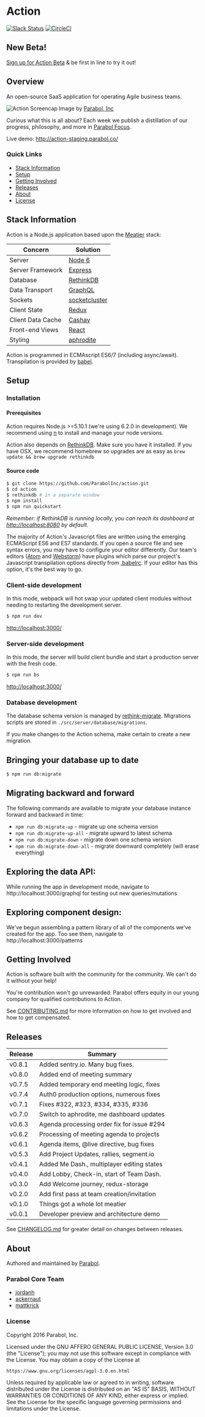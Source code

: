 # Action

[![Slack Status](http://slackin.parabol.co/badge.svg)](http://slackin.parabol.co/)
[![CircleCI](https://circleci.com/gh/ParabolInc/action.svg?style=svg)](https://circleci.com/gh/ParabolInc/action)

## New Beta!

[Sign up for Action Beta](http://www.parabol.co/beta) & be first in line to try it out!

## Overview

An open-source SaaS application for operating Agile business teams.

![Action Screencap Image](./docs/images/20160813_Action_Snapshot.gif)
by [Parabol, Inc](http://parabol.co)

Curious what this is all about? Each week we publish a distillation of our
progress, philosophy, and more in
[Parabol Focus](https://medium.com/parabol-focus).

Live demo: http://action-staging.parabol.co/

### Quick Links

* [Stack Information](#stack-information)
* [Setup](#setup)
* [Getting Involved](#getting-involved)
* [Releases](#releases)
* [About](#about)
* [License](#license)

## Stack Information

Action is a Node.js application based upon the
[Meatier](https://github.com/mattkrick/meatier) stack:

| Concern            | Solution                                                  |
|--------------------|-----------------------------------------------------------|
| Server             | [Node 6](https://nodejs.org/)                             |
| Server Framework   | [Express](http://expressjs.com/)                          |
| Database           | [RethinkDB](https://www.rethinkdb.com/)                   |
| Data Transport     | [GraphQL](https://github.com/graphql/graphql-js)          |
| Sockets            | [socketcluster](http://socketcluster.io/)                 |
| Client State       | [Redux](http://redux.js.org/)                             |
| Client Data Cache  | [Cashay](https://github.com/mattkrick/cashay)             |
| Front-end Views    | [React](https://facebook.github.io/react/)                |
| Styling            | [aphrodite](https://github.com/khan/aphrodite) |

Action is programmed in ECMAscript ES6/7 (including async/await).
Transpilation is provided by [babel](https://github.com/babel/babel).

## Setup

### Installation

#### Prerequisites

Action requires Node.js >=5.10.1 (we're using 6.2.0 in development).
We recommend using [n](https://github.com/tj/n) to install and manage your
node versions.

Action also depends on [RethinkDB](https://rethinkdb.com/). Make sure
you have it installed. If you have OSX, we recommend homebrew so
upgrades are as easy as `brew update && brew upgrade rethinkdb`

#### Source code

```bash
$ git clone https://github.com/ParabolInc/action.git
$ cd action
$ rethinkdb # in a separate window
$ npm install
$ npm run quickstart
```
_Remember: if RethinkDB is running locally, you can reach its dashboard at
[http://localhost:8080](http://localhost:8080) by default._

The majority of Action's Javascript files are written using the emerging
ECMAScript ES6 and ES7 standards. If you open a source file and see
syntax errors, you may have to configure your editor differently.
Our team's editors ([Atom](https://atom.io/) and
[Webstorm](https://www.jetbrains.com/webstorm/)) have plugins which parse
our project's Javascript transpilation options directly from
[.babelrc](./.babelrc). If your editor has this option, it's the best way
to go.

### Client-side development

In this mode, webpack will hot swap your updated client modules without
needing to restarting the development server.

```bash
$ npm run dev
```
[http://localhost:3000/](http://localhost:3000/)

### Server-side development

In this mode, the server will build client bundle and start a production
server with the fresh code.

```bash
$ npm run bs
```
[http://localhost:3000/](http://localhost:3000/)

### Database development

The database schema version is managed by
[rethink-migrate](https://github.com/JohanObrink/rethink-migrate). Migrations
scripts are stored in `./src/server/database/migrations`.

If you make changes to the Action schema, make certain to create a new
migration.

## Bringing your database up to date

```bash
$ npm run db:migrate
```

## Migrating backward and forward

The following commands are available to migrate your database instance
forward and backward in time:

   * `npm run db:migrate-up` - migrate up one schema version
   * `npm run db:migrate-up-all` - migrate upward to latest schema
   * `npm run db:migrate-down` - migrate down one schema version
   * `npm run db:migrate-down-all` - migrate downward completely (will erase everything)

## Exploring the data API:

While running the app in development mode, navigate to
http://localhost:3000/graphql for testing out new queries/mutations

## Exploring component design:

We've begun assembling a pattern library of all of the components we've created
for the app. Too see them, navigate to http://localhost:3000/patterns

## Getting Involved

Action is software built with the community for the community. We can't do
it without your help!

You're contribution won't go unrewarded: Parabol offers equity in our
young company for qualified contributions to Action.

See [CONTRIBUTING.md](./CONTRIBUTING.md) for more information on how to
get involved and how to get compensated.

## Releases

| Release | Summary                                    |
|---------|--------------------------------------------|
| v0.8.1  | Added sentry.io. Many bug fixes.           |
| v0.8.0  | Added end of meeting summary               |
| v0.7.5  | Added temporary end meeting logic, fixes   |
| v0.7.4  | Auth0 production options, numerous fixes   |
| v0.7.1  | Fixes #322, #323, #334, #335, #336         |
| v0.7.0  | Switch to aphrodite, me dashboard updates  |
| v0.6.3  | Agenda processing order fix for issue #294 |
| v0.6.2  | Processing of meeting agenda to projects   |
| v0.6.1  | Agenda items, @live directive, bug fixes   |
| v0.5.3  | Add Project Updates, rallies, segment.io   |
| v0.4.1  | Added Me Dash., multiplayer editing states |
| v0.4.0  | Add Lobby, Check-in, start of Team Dash.   |
| v0.3.0  | Add Welcome journey, redux-storage         |
| v0.2.0  | Add first pass at team creation/invitation |
| v0.1.0  | Things got a whole lot meatier             |
| v0.0.1  | Developer preview and architecture demo    |

See [CHANGELOG.md](./CHANGELOG.md) for greater detail on changes between
releases.

## About

Authored and maintained by [Parabol](http://parabol.co).

### Parabol Core Team

* [jordanh](https://github.com/jordanh)
* [ackernaut](https://github.com/ackernaut)
* [mattkrick](https://github.com/mattkrick)

### License

Copyright 2016 Parabol, Inc.

Licensed under the GNU AFFERO GENERAL PUBLIC LICENSE, Version 3.0 (the
"License"); you may not use this software except in compliance with the
License.  You may obtain a copy of the License at

    https://www.gnu.org/licenses/agpl-3.0.en.html

Unless required by applicable law or agreed to in writing, software
distributed under the License is distributed on an "AS IS" BASIS,
WITHOUT WARRANTIES OR CONDITIONS OF ANY KIND, either express or implied.
See the License for the specific language governing permissions and
limitations under the License.
